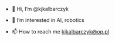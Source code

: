 - 👋 Hi, I’m @kjkalbarczyk
- 👀 I’m interested in AI, robotics

- 📫 How to reach me kjkalbarczyk@op.pl

